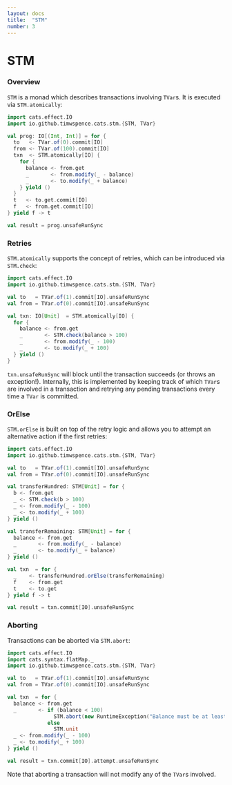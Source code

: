 ```yaml
---
layout: docs
title:  "STM"
number: 3
---
```


# STM

### Overview

`STM` is a monad which describes transactions involving `TVar`s. It is executed via
`STM.atomically`:

```scala mdoc:reset
import cats.effect.IO
import io.github.timwspence.cats.stm.{STM, TVar}

val prog: IO[(Int, Int)] = for {
  to   <- TVar.of(0).commit[IO]
  from <- TVar.of(100).commit[IO]
  txn  <- STM.atomically[IO] {
    for {
      balance <- from.get
      _       <- from.modify(_ - balance)
      _       <- to.modify(_ + balance)
    } yield ()
  }
  t   <- to.get.commit[IO]
  f   <- from.get.commit[IO]
} yield f -> t

val result = prog.unsafeRunSync
```

### Retries

`STM.atomically` supports the concept of retries, which can be introduced via
`STM.check`:

```scala mdoc:reset
import cats.effect.IO
import io.github.timwspence.cats.stm.{STM, TVar}

val to   = TVar.of(1).commit[IO].unsafeRunSync
val from = TVar.of(0).commit[IO].unsafeRunSync

val txn: IO[Unit]  = STM.atomically[IO] {
  for {
    balance <- from.get
    _       <- STM.check(balance > 100)
    _       <- from.modify(_ - 100)
    _       <- to.modify(_ + 100)
  } yield ()
}
```

`txn.unsafeRunSync` will block until the transaction succeeds (or throws an
exception!). Internally, this is implemented by keeping track of which `TVar`s are
involved in a transaction and retrying any pending transactions every time a `TVar`
is committed.

### OrElse

`STM.orElse` is built on top of the retry logic and allows you to attempt an
alternative action if the first retries:

```scala mdoc:reset
import cats.effect.IO
import io.github.timwspence.cats.stm.{STM, TVar}

val to   = TVar.of(1).commit[IO].unsafeRunSync
val from = TVar.of(0).commit[IO].unsafeRunSync

val transferHundred: STM[Unit] = for {
  b <- from.get
  _ <- STM.check(b > 100)
  _ <- from.modify(_ - 100)
  _ <- to.modify(_ + 100)
} yield ()

val transferRemaining: STM[Unit] = for {
  balance <- from.get
  _       <- from.modify(_ - balance)
  _       <- to.modify(_ + balance)
} yield ()

val txn  = for {
  _    <- transferHundred.orElse(transferRemaining)
  f    <- from.get
  t    <- to.get
} yield f -> t

val result = txn.commit[IO].unsafeRunSync
```

### Aborting

Transactions can be aborted via `STM.abort`:

```scala mdoc:reset
import cats.effect.IO
import cats.syntax.flatMap._
import io.github.timwspence.cats.stm.{STM, TVar}

val to   = TVar.of(1).commit[IO].unsafeRunSync
val from = TVar.of(0).commit[IO].unsafeRunSync

val txn  = for {
  balance <- from.get
  _       <- if (balance < 100)
               STM.abort(new RuntimeException("Balance must be at least 100"))
             else
               STM.unit
  _ <- from.modify(_ - 100)
  _ <- to.modify(_ + 100)
} yield ()

val result = txn.commit[IO].attempt.unsafeRunSync
```

Note that aborting a transaction will not modify any of the `TVar`s involved.
